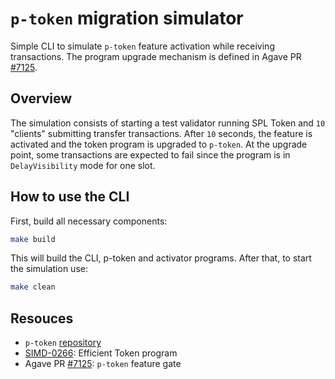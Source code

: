# `p-token` migration simulator

Simple CLI to simulate `p-token` feature activation while receiving transactions. The program upgrade mechanism is defined in Agave PR [#7125](https://github.com/anza-xyz/agave/pull/7125).

## Overview

The simulation consists of starting a test validator running SPL Token and `10` "clients" submitting transfer transactions. After `10` seconds, the feature is activated and the token program is upgraded to `p-token`. At the upgrade point, some transactions are expected to fail since the program is in `DelayVisibility` mode for one slot.

## How to use the CLI

First, build all necessary components:
```bash
make build
```

This will build the CLI, p-token and activator programs. After that, to start the simulation use:
```bash
make clean
```

## Resouces

* `p-token` [repository](https://github.com/solana-program/token/tree/main/p-token)
* [SIMD-0266](https://github.com/solana-foundation/solana-improvement-documents/pull/266): Efficient Token program
* Agave PR [#7125](https://github.com/anza-xyz/agave/pull/7125): `p-token` feature gate
